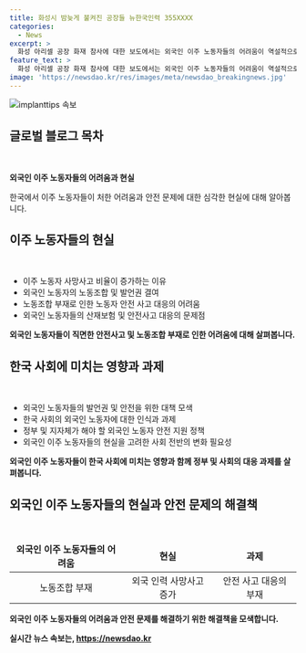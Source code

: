 ```yaml
---
title: 화성시 밤늦게 불켜진 공장들 뉴한국인력 355XXXX
categories:
  - News
excerpt: >
  화성 아리셀 공장 화재 참사에 대한 보도에서는 외국인 이주 노동자들의 어려움이 역설적으로 드러났다. 노동조합 없이 노동자의 보호와 안전이 등한되는 상황은 도저히 봉착할 수 없는 문제로 대두되고 있다. 또한, 화성시가 노동자 안전에 대한 적절한 예산 배분과 감시를 소홀히 해 온 점도 비판받고 있다. 이러한 문제점들은 외국인 이주 노동자들이 사각지대에 머무르고 있는 이유를 명확히 보여주고 있는 상황이다.
feature_text: >
  화성 아리셀 공장 화재 참사에 대한 보도에서는 외국인 이주 노동자들의 어려움이 역설적으로 드러났다. 노동조합 없이 노동자의 보호와 안전이 등한되는 상황은 도저히 봉착할 수 없는 문제로 대두되고 있다. 또한, 화성시가 노동자 안전에 대한 적절한 예산 배분과 감시를 소홀히 해 온 점도 비판받고 있다. 이러한 문제점들은 외국인 이주 노동자들이 사각지대에 머무르고 있는 이유를 명확히 보여주고 있는 상황이다.
image: 'https://newsdao.kr/res/images/meta/newsdao_breakingnews.jpg'
---
```


<p><img src="https://newsdao.kr/res/images/meta/newsdao_breakingnews.jpg" alt="implanttips 속보" /></p>

<h2 data-ke-size="size26">글로벌 블로그 목차</h2>

<p data-ke-size="size16">&nbsp;</p>

<p data-ke-size="size16"><b>외국인 이주 노동자들의 어려움과 현실</b></p>

<p data-ke-size="size16">한국에서 이주 노동자들이 처한 어려움과 안전 문제에 대한 심각한 현실에 대해 알아봅니다.</p>

<h2 data-ke-size="size26">이주 노동자들의 현실</h2>

<p data-ke-size="size16">&nbsp;</p>

<ul>
<li>이주 노동자 사망사고 비율이 증가하는 이유</li>
<li>외국인 노동자의 노동조합 및 발언권 결여</li>
<li>노동조합 부재로 인한 노동자 안전 사고 대응의 어려움</li>
<li>외국인 노동자들의 산재보험 및 안전사고 대응의 문제점</li>
</ul>

<p data-ke-size="size16"><b>외국인 노동자들이 직면한 안전사고 및 노동조합 부재로 인한 어려움에 대해 살펴봅니다.</b></p>

<h2 data-ke-size="size26">한국 사회에 미치는 영향과 과제</h2>

<p data-ke-size="size16">&nbsp;</p>

<ul>
<li>외국인 노동자들의 발언권 및 안전을 위한 대책 모색</li>
<li>한국 사회의 외국인 노동자에 대한 인식과 과제</li>
<li>정부 및 지자체가 해야 할 외국인 노동자 안전 지원 정책</li>
<li>외국인 이주 노동자들의 현실을 고려한 사회 전반의 변화 필요성</li>
</ul>

<p data-ke-size="size16"><b>외국인 이주 노동자들이 한국 사회에 미치는 영향과 함께 정부 및 사회의 대응 과제를 살펴봅니다.</b></p>

<h2 data-ke-size="size26">외국인 이주 노동자들의 현실과 안전 문제의 해결책</h2>

<p data-ke-size="size16">&nbsp;</p>

<table>
<thead>
<tr>
<td style="text-align: center; height: 17px;"><b>외국인 이주 노동자들의 어려움</b></td>
<td style="text-align: center; height: 17px;"><b>현실</b></td>
<td style="text-align: center; height: 17px;"><b>과제</b></td>
</tr>
</thead>
<tbody>
<tr>
<td style="text-align: center; height: 17px;">노동조합 부재</td>
<td style="text-align: center; height: 17px;">외국 인력 사망사고 증가</td>
<td style="text-align: center; height: 17px;">안전 사고 대응의 부재</td>
</tr>
</tbody>
</table>

<p data-ke-size="size16"><b>외국인 이주 노동자들의 어려움과 안전 문제를 해결하기 위한 해결책을 모색합니다.</p>
실시간 뉴스 속보는, <a href="https://newsdao.kr" rel="dofollow">https://newsdao.kr</a>


